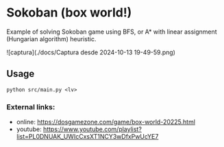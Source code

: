 # Sokoban (box world!)

Example of solving Sokoban game using BFS, or A* with linear assignment (Hungarian algorithm) heuristic.

![captura](./docs/Captura desde 2024-10-13 19-49-59.png)

## Usage

`python src/main.py <lv>`

### External links:

- online: https://dosgamezone.com/game/box-world-20225.html
- youtube: https://www.youtube.com/playlist?list=PL0DNUAK_UWIcCxsXT1NCY3wDfxPwUcYE7
